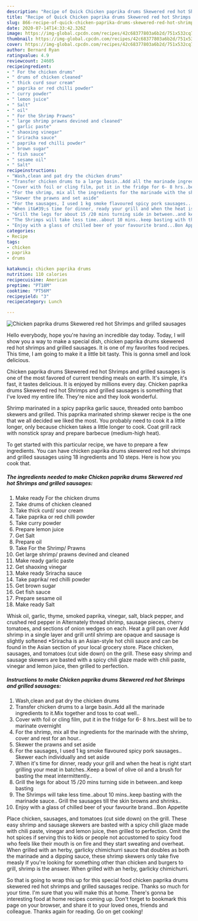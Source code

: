 ```yaml
---
description: "Recipe of Quick Chicken paprika drums Skewered red hot Shrimps and grilled sausages"
title: "Recipe of Quick Chicken paprika drums Skewered red hot Shrimps and grilled sausages"
slug: 866-recipe-of-quick-chicken-paprika-drums-skewered-red-hot-shrimps-and-grilled-sausages
date: 2020-07-14T14:33:42.326Z
image: https://img-global.cpcdn.com/recipes/42c68377803a6b2d/751x532cq70/chicken-paprika-drums-skewered-red-hot-shrimps-and-grilled-sausages-recipe-main-photo.jpg
thumbnail: https://img-global.cpcdn.com/recipes/42c68377803a6b2d/751x532cq70/chicken-paprika-drums-skewered-red-hot-shrimps-and-grilled-sausages-recipe-main-photo.jpg
cover: https://img-global.cpcdn.com/recipes/42c68377803a6b2d/751x532cq70/chicken-paprika-drums-skewered-red-hot-shrimps-and-grilled-sausages-recipe-main-photo.jpg
author: Bernard Ryan
ratingvalue: 4.9
reviewcount: 24605
recipeingredient:
- " For the chicken drums"
- " drums of chicken cleaned"
- " thick curd sour cream"
- " paprika or red chilli powder"
- " curry powder"
- " lemon juice"
- " Salt"
- " oil"
- " For the Shrimp Prawns"
- " large shrimp prawns devined and cleaned"
- " garlic paste"
- " shaoxing vinegar"
- " Sriracha sauce"
- " paprika red chilli powder"
- " brown sugar"
- " fish sauce"
- " sesame oil"
- " Salt"
recipeinstructions:
- "Wash,clean and pat dry the chicken drums"
- "Transfer chicken drums to a large basin..Add all the marinade ingredients to it.Mix together and toss to coat well.."
- "Cover with foil or cling film, put it in the fridge for 6- 8 hrs..best will be to marinate overnight"
- "For the shrimp, mix all the ingredients for the marinade with the shrimp, cover and rest for an hour.."
- "Skewer the prawns and set aside"
- "For the sausages, I used 1 kg smoke flavoured spicy pork sausages.. Skewer each individually and set aside"
- "When it&#39;s time for dinner, ready your grill and when the heat is right start grilling your meat in batches..Keep a bowl of olive oil and a brush for basting the meat intermittently.."
- "Grill the legs for about 15 /20 mins turning side in between..and keep basting"
- "The Shrimps will take less time..about 10 mins..keep basting with the marinade sauce.. Grill the sausages till the skin browns and shrinks.."
- "Enjoy with a glass of chilled beer of your favourite brand...Bon Appetite"
categories:
- Recipe
tags:
- chicken
- paprika
- drums

katakunci: chicken paprika drums 
nutrition: 110 calories
recipecuisine: American
preptime: "PT18M"
cooktime: "PT56M"
recipeyield: "3"
recipecategory: Lunch

---
```



![Chicken paprika drums Skewered red hot Shrimps and grilled sausages](https://img-global.cpcdn.com/recipes/42c68377803a6b2d/751x532cq70/chicken-paprika-drums-skewered-red-hot-shrimps-and-grilled-sausages-recipe-main-photo.jpg)

Hello everybody, hope you're having an incredible day today. Today, I will show you a way to make a special dish, chicken paprika drums skewered red hot shrimps and grilled sausages. It is one of my favorites food recipes. This time, I am going to make it a little bit tasty. This is gonna smell and look delicious.

Chicken paprika drums Skewered red hot Shrimps and grilled sausages is one of the most favored of current trending meals on earth. It's simple, it's fast, it tastes delicious. It is enjoyed by millions every day. Chicken paprika drums Skewered red hot Shrimps and grilled sausages is something that I've loved my entire life. They're nice and they look wonderful.

Shrimp marinated in a spicy paprika garlic sauce, threaded onto bamboo skewers and grilled. This paprika marinated shrimp skewer recipe is the one that we all decided we liked the most. You probably need to cook it a little longer, only because chicken takes a little longer to cook. Coat grill rack with nonstick spray and prepare barbecue (medium-high heat).


To get started with this particular recipe, we have to prepare a few ingredients. You can have chicken paprika drums skewered red hot shrimps and grilled sausages using 18 ingredients and 10 steps. Here is how you cook that.

<!--inarticleads1-->

##### The ingredients needed to make Chicken paprika drums Skewered red hot Shrimps and grilled sausages:

1. Make ready  For the chicken drums
1. Take  drums of chicken cleaned
1. Take  thick curd/ sour cream
1. Take  paprika or red chilli powder
1. Take  curry powder
1. Prepare  lemon juice
1. Get  Salt
1. Prepare  oil
1. Take  For the Shrimp/ Prawns
1. Get  large shrimp/ prawns devined and cleaned
1. Make ready  garlic paste
1. Get  shaoxing vinegar
1. Make ready  Sriracha sauce
1. Take  paprika/ red chilli powder
1. Get  brown sugar
1. Get  fish sauce
1. Prepare  sesame oil
1. Make ready  Salt


Whisk oil, garlic, thyme, smoked paprika, vinegar, salt, black pepper, and crushed red pepper in Alternately thread shrimp, sausage pieces, cherry tomatoes, and sections of onion wedges on each. Heat a grill pan over Add shrimp in a single layer and grill until shrimp are opaque and sausage is slightly softened *Sriracha is an Asian-style hot chili sauce and can be found in the Asian section of your local grocery store. Place chicken, sausages, and tomatoes (cut side down) on the grill. These easy shrimp and sausage skewers are basted with a spicy chili glaze made with chili paste, vinegar and lemon juice, then grilled to perfection. 

<!--inarticleads2-->

##### Instructions to make Chicken paprika drums Skewered red hot Shrimps and grilled sausages:

1. Wash,clean and pat dry the chicken drums
1. Transfer chicken drums to a large basin..Add all the marinade ingredients to it.Mix together and toss to coat well..
1. Cover with foil or cling film, put it in the fridge for 6- 8 hrs..best will be to marinate overnight
1. For the shrimp, mix all the ingredients for the marinade with the shrimp, cover and rest for an hour..
1. Skewer the prawns and set aside
1. For the sausages, I used 1 kg smoke flavoured spicy pork sausages.. Skewer each individually and set aside
1. When it&#39;s time for dinner, ready your grill and when the heat is right start grilling your meat in batches..Keep a bowl of olive oil and a brush for basting the meat intermittently..
1. Grill the legs for about 15 /20 mins turning side in between..and keep basting
1. The Shrimps will take less time..about 10 mins..keep basting with the marinade sauce.. Grill the sausages till the skin browns and shrinks..
1. Enjoy with a glass of chilled beer of your favourite brand...Bon Appetite


Place chicken, sausages, and tomatoes (cut side down) on the grill. These easy shrimp and sausage skewers are basted with a spicy chili glaze made with chili paste, vinegar and lemon juice, then grilled to perfection. Omit the hot spices if serving this to kids or people not accustomed to spicy food who feels like their mouth is on fire and they start sweating and overheat. When grilled with an herby, garlicky chimichurri sauce that doubles as both the marinade and a dipping sauce, these shrimp skewers only take five measly If you&#39;re looking for something other than chicken and burgers to grill, shrimp is the answer. When grilled with an herby, garlicky chimichurri. 

So that is going to wrap this up for this special food chicken paprika drums skewered red hot shrimps and grilled sausages recipe. Thanks so much for your time. I'm sure that you will make this at home. There's gonna be interesting food at home recipes coming up. Don't forget to bookmark this page on your browser, and share it to your loved ones, friends and colleague. Thanks again for reading. Go on get cooking!
